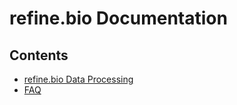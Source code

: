refine.bio Documentation
======================================

## Contents

* [refine.bio Data Processing](main_text.md)
* [FAQ](faq.md)
